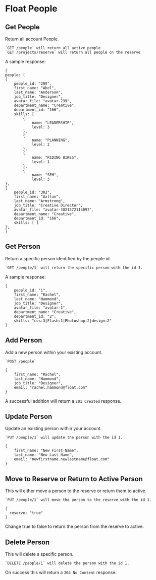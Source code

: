 Float People
============

Get People
----------

Return all account People.

    `GET /people` will return all active people
    `GET /projects/reserve` will return all people on the reserve
    
A sample response:

```
{
people: [
{
    people_id: "299",
    first_name: "Abel",
    last_name: "Anderson",
    job_title: "Designer",
    avatar_file: "avatar-299",
    department_name: "Creative",
    department_id: "166",
    skills: [
        {
            name: "LEADERSHIP",
            level: 3
        },
        {
            name: "PLANNING",
            level: 2
        },
        {
            name: "RIDING BIKES",
            level: 1
        },
        {
            name: "SEM",
            level: 3
},
{
    people_id: "302",
    first_name: "Aallan",
    last_name: "Armstrong",
    job_title: "Creative Director",
    avatar_file: "avatar-3021372114097",
    department_name: "Creative",
    department_id: "166",
    skills: [ ]
},
}
```

Get Person
----------

Return a specific person identified by the people id.

    `GET /people/1` will return the specific person with the id 1.
    
A sample response:

```
{
    people_id: "1",
    first_name: "Rachel",
    last_name: "Hammond",
    job_title: "Designer",
    avatar_file: "avatar-1",
    department_name: "Creative",
    department_id: "2",
    skills: "css:3|Flash:1|Photoshop:2|design:2"
}
```

Add Person
-------------

Add a new person within your existing account.

    `POST /people`
  
```
{
    first_name: "Rachel",
    last_name: "Hammond",
    job_title: "Designer",
    email: "rachel.hammond@float.com"
}
```

A successful addition will return a `201 Created` response.

Update Person
-------------

Update an existing person within your account.

    `PUT /people/1` will update the person with the id 1.

```
{
    first_name: "New First Name",
    last_name: "New Last Name",
    email: "newfirstname.newlastname@float.com"
}
```
  
Move to Reserve or Return to Active Person
------------------------------------------

This will either move a person to the reserve or return them to active.

    `PUT /people/1` will move the person to the reserve with the id 1.
    
```
{
  reserve: "true"
}
```

Change true to false to return the person from the reserve to active.

Delete Person
-------------

This will delete a specific person.

    `DELETE /people/1` will delete the person with the id 1.
    
On success this will return a `204 No Content` response.
